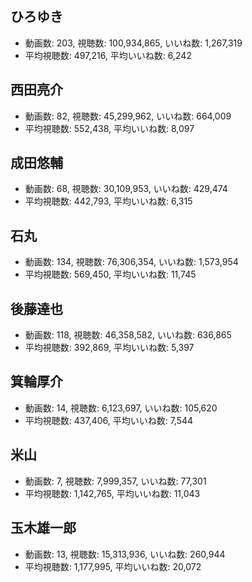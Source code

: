 ## ひろゆき

-   動画数: 203, 視聴数: 100,934,865, いいね数: 1,267,319
-   平均視聴数: 497,216, 平均いいね数: 6,242

## 西田亮介

-   動画数: 82, 視聴数: 45,299,962, いいね数: 664,009
-   平均視聴数: 552,438, 平均いいね数: 8,097

## 成田悠輔

-   動画数: 68, 視聴数: 30,109,953, いいね数: 429,474
-   平均視聴数: 442,793, 平均いいね数: 6,315

## 石丸

-   動画数: 134, 視聴数: 76,306,354, いいね数: 1,573,954
-   平均視聴数: 569,450, 平均いいね数: 11,745

## 後藤達也

-   動画数: 118, 視聴数: 46,358,582, いいね数: 636,865
-   平均視聴数: 392,869, 平均いいね数: 5,397

## 箕輪厚介

-   動画数: 14, 視聴数: 6,123,697, いいね数: 105,620
-   平均視聴数: 437,406, 平均いいね数: 7,544

## 米山

-   動画数: 7, 視聴数: 7,999,357, いいね数: 77,301
-   平均視聴数: 1,142,765, 平均いいね数: 11,043

## 玉木雄一郎

-   動画数: 13, 視聴数: 15,313,936, いいね数: 260,944
-   平均視聴数: 1,177,995, 平均いいね数: 20,072

